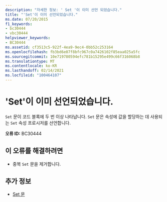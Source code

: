 ```yaml
---
description: "자세한 정보: ' Set '이 이미 선언 되었습니다."
title: "'Set'이 이미 선언되었습니다."
ms.date: 07/20/2015
f1_keywords:
- bc30444
- vbc30444
helpviewer_keywords:
- BC30444
ms.assetid: cf3513c5-922f-4ea9-9ec4-0bb52c253164
ms.openlocfilehash: fb3bd6e07f8bfc967c0a7426102f85eaa025a5fc
ms.sourcegitcommit: 10e719780594efc781b15295e499c66f316068b8
ms.translationtype: MT
ms.contentlocale: ko-KR
ms.lasthandoff: 02/14/2021
ms.locfileid: "100464107"
---
```

# <a name="set-is-already-declared"></a>'Set'이 이미 선언되었습니다.

`Set` 문이 코드 블록에 두 번 이상 나타납니다. `Set` 문은 속성에 값을 할당하는 데 사용되는 `Set` 속성 프로시저를 선언합니다.  
  
 **오류 ID:** BC30444  
  
## <a name="to-correct-this-error"></a>이 오류를 해결하려면  
  
- 중복 `Set` 문을 제거합니다.  
  
## <a name="see-also"></a>추가 정보

- [Set 문](../language-reference/statements/set-statement.md)
